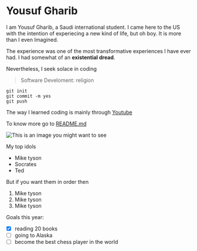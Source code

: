 # Yousuf Gharib
I am Yousuf Gharib, a Saudi international student. I came here to the US with the intention of experiecing a new kind of life, but oh boy. It is more than I even Imagined.

The experience was one of the most transformative experiences I have ever had. I had somewhat of an **existential dread**.

Nevertheless, I seek solace in coding
> Software Develoment: religion

```
git init
git commit -m yes
git push
```

The way I learned coding is mainly through [Youtube](https://www.youtube.com)

To know more go to [README.md](/README.md)

![This is an image you might want to see](https://myoctocat.com/assets/images/base-octocat.svg)

My top idols
- Mike tyson
- Socrates
- Ted

But if you want them in order then
1. Mike tyson
2. Mike tyson
3. Mike tyson

Goals this year:
- [x] reading 20 books
- [ ] going to Alaska
- [ ] become the best chess player in the world
